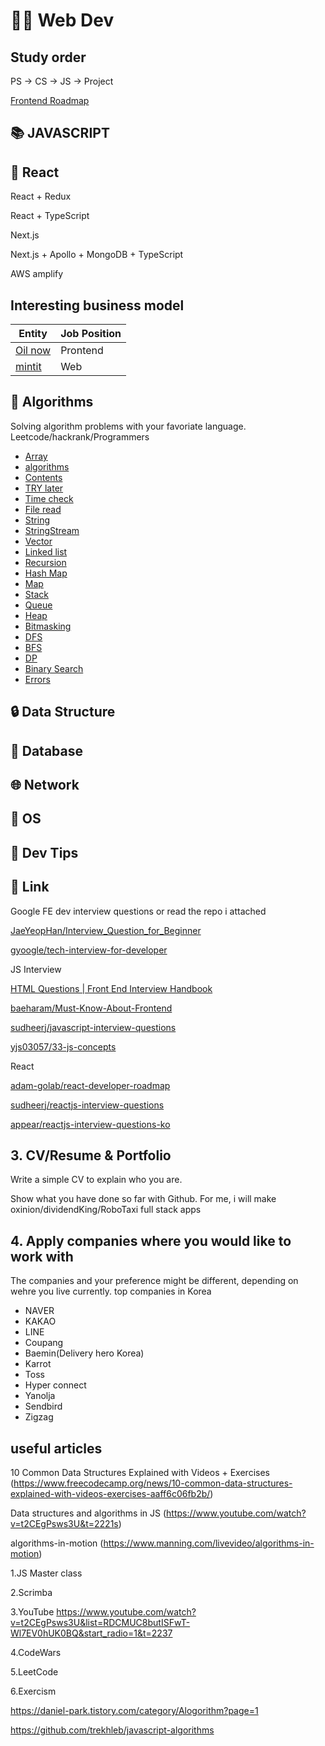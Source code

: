 # 👨‍💻 Web Dev

## Study order
PS -> CS -> JS -> Project

[Frontend Roadmap](https://roadmap.sh/frontend)

## 📚 JAVASCRIPT
## 📘 React

React + Redux

React + TypeScript

Next.js

Next.js + Apollo + MongoDB + TypeScript

AWS amplify





## Interesting business model

| Entity | Job Position  |
| ------ | ------------- |
| [Oil now](https://mintit.co.kr/introduce/aboutMintit.do) | Prontend  |
| [mintit](https://mintit.co.kr/introduce/aboutMintit.do) | Web  |




## 📔 Algorithms
Solving algorithm problems with your favoriate language.
Leetcode/hackrank/Programmers

- [Array](/array)
- [algorithms](#algorithms)
- [Contents](#contents)
- [TRY later](#try-later)
- [Time check](#time-check)
- [File read](#file-read)
- [String](#string)
- [StringStream](#stringstream)
- [Vector](#vector)
- [Linked list](#linked-list)
- [Recursion](#recursion)
- [Hash Map](#hash-map)
- [Map](#map)
- [Stack](#stack)
- [Queue](#queue)
- [Heap](#heap)
- [Bitmasking](#bitmasking)
- [DFS](#dfs)
- [BFS](#bfs)
- [DP](#dp)
- [Binary Search](#binary-search)
- [Errors](#errors)

## 🔒 Data Structure


## 📓 Database

## 🌐 Network

## 🤖 OS

## 💯 Dev Tips



## 🔗 Link
Google FE dev interview questions or read the repo i attached

[JaeYeopHan/Interview_Question_for_Beginner](https://github.com/JaeYeopHan/Interview_Question_for_Beginner)

[gyoogle/tech-interview-for-developer](https://github.com/gyoogle/tech-interview-for-developer)

JS Interview

[HTML Questions | Front End Interview Handbook](https://yangshun.github.io/front-end-interview-handbook/en/html-questions)

[baeharam/Must-Know-About-Frontend](https://github.com/baeharam/Must-Know-About-Frontend)

[sudheerj/javascript-interview-questions](https://github.com/sudheerj/javascript-interview-questions)

[yjs03057/33-js-concepts](https://github.com/yjs03057/33-js-concepts)

React

[adam-golab/react-developer-roadmap](https://github.com/adam-golab/react-developer-roadmap)

[sudheerj/reactjs-interview-questions](https://github.com/sudheerj/reactjs-interview-questions)

[appear/reactjs-interview-questions-ko](https://github.com/appear/reactjs-interview-questions-ko)

## 3. CV/Resume & Portfolio

Write a simple CV to explain who you are.

Show what you have done so far with Github.
For me, i will make oxinion/dividendKing/RoboTaxi full stack apps

## 4. Apply companies where you would like to work with

 The companies and your preference might be different, depending on wehre you live currently.
 top companies in Korea

- NAVER
- KAKAO
- LINE
- Coupang
- Baemin(Delivery hero Korea)
- Karrot
- Toss
- Hyper connect
- Yanolja
- Sendbird
- Zigzag

## useful articles

10 Common Data Structures Explained with Videos + Exercises
(<https://www.freecodecamp.org/news/10-common-data-structures-explained-with-videos-exercises-aaff6c06fb2b/>)

Data structures and algorithms in JS
(<https://www.youtube.com/watch?v=t2CEgPsws3U&t=2221s>)

algorithms-in-motion
(<https://www.manning.com/livevideo/algorithms-in-motion>)

  1.JS Master class

  2.Scrimba

  3.YouTube
  <https://www.youtube.com/watch?v=t2CEgPsws3U&list=RDCMUC8butISFwT-Wl7EV0hUK0BQ&start_radio=1&t=2237>

  4.CodeWars

  5.LeetCode

  6.Exercism

  <https://daniel-park.tistory.com/category/Alogorithm?page=1>

  <https://github.com/trekhleb/javascript-algorithms>
  
